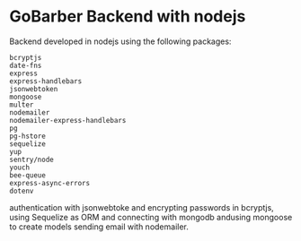 # GoBarber Backend with nodejs

Backend developed in nodejs using the following packages:

```
bcryptjs
date-fns
express
express-handlebars
jsonwebtoken
mongoose
multer
nodemailer
nodemailer-express-handlebars
pg
pg-hstore
sequelize
yup
sentry/node
youch
bee-queue
express-async-errors
dotenv
```


authentication with jsonwebtoke and encrypting passwords in bcryptjs, using Sequelize as ORM and  connecting with mongodb andusing mongoose to create models sending email with nodemailer.
